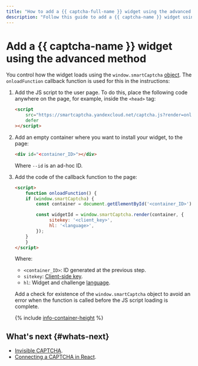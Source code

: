 ```yaml
---
title: "How to add a {{ captcha-full-name }} widget using the advanced method"
description: "Follow this guide to add a {{ captcha-name }} widget using the advanced method."
---
```


# Add a {{ captcha-name }} widget using the advanced method

You control how the widget loads using the `window.smartCaptcha` [object](../concepts/widget-methods.md#methods). The `onloadFunction` callback function is used for this in the instructions:

1. Add the JS script to the user page. To do this, place the following code anywhere on the page, for example, inside the `<head>` tag:

   ```html
   <script
       src="https://smartcaptcha.yandexcloud.net/captcha.js?render=onload&onload=onloadFunction"
       defer
   ></script>
   ```

1. Add an empty container where you want to install your widget, to the page:

   ```html
   <div id="<container_ID>"></div>
   ```

   Where `--id` is an ad-hoc ID.

1. Add the code of the callback function to the page:

   ```html
   <script>
       function onloadFunction() {
       if (window.smartCaptcha) {
           const container = document.getElementById('<container_ID>');

           const widgetId = window.smartCaptcha.render(container, {
                sitekey: '<client_key>',
                hl: '<language>',
           });
       }
       }
   </script>
   ```

   Where:

   * `<container_ID>`: ID generated at the previous step.
   * `sitekey`: [Client-side key](../concepts/keys.md).
   * `hl`: Widget and challenge [language](../concepts/widget-methods.md#render).

   Add a check for existence of the `window.smartCaptcha` object to avoid an error when the function is called before the JS script loading is complete.

   {% include [info-container-height](../../_includes/smartcaptcha/info-container-height.md) %}


## What's next {#whats-next}

* [Invisible CAPTCHA](../concepts/invisible-captcha.md).
* [Connecting a CAPTCHA in React](../concepts/react.md).
